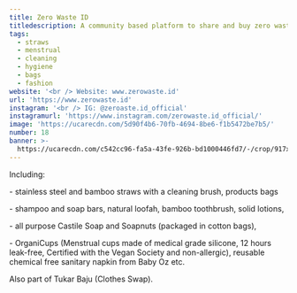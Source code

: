 ```yaml
---
title: Zero Waste ID
titledescription: A community based platform to share and buy zero waste stuff.
tags:
  - straws
  - menstrual
  - cleaning
  - hygiene
  - bags
  - fashion
website: '<br /> Website: www.zerowaste.id'
url: 'https://www.zerowaste.id'
instagram: '<br /> IG: @zeroaste.id_official'
instagramurl: 'https://www.instagram.com/zerowaste.id_official/'
image: 'https://ucarecdn.com/5d90f4b6-70fb-4694-8be6-f1b5472be7b5/'
number: 18
banner: >-
  https://ucarecdn.com/c542cc96-fa5a-43fe-926b-bd1000446fd7/-/crop/917x543/0,328/-/preview/
---
```

Including:

\- stainless steel and bamboo straws with a cleaning brush, products bags

\- shampoo and soap bars, natural loofah, bamboo toothbrush, solid lotions, 

\- all purpose Castile Soap and Soapnuts (packaged in cotton bags), 

\- OrganiCups (Menstrual cups made of medical grade silicone, 12 hours leak-free, Certified with the Vegan Society and non-allergic), reusable chemical free sanitary napkin from Baby Oz etc.

Also part of Tukar Baju (Clothes Swap).
